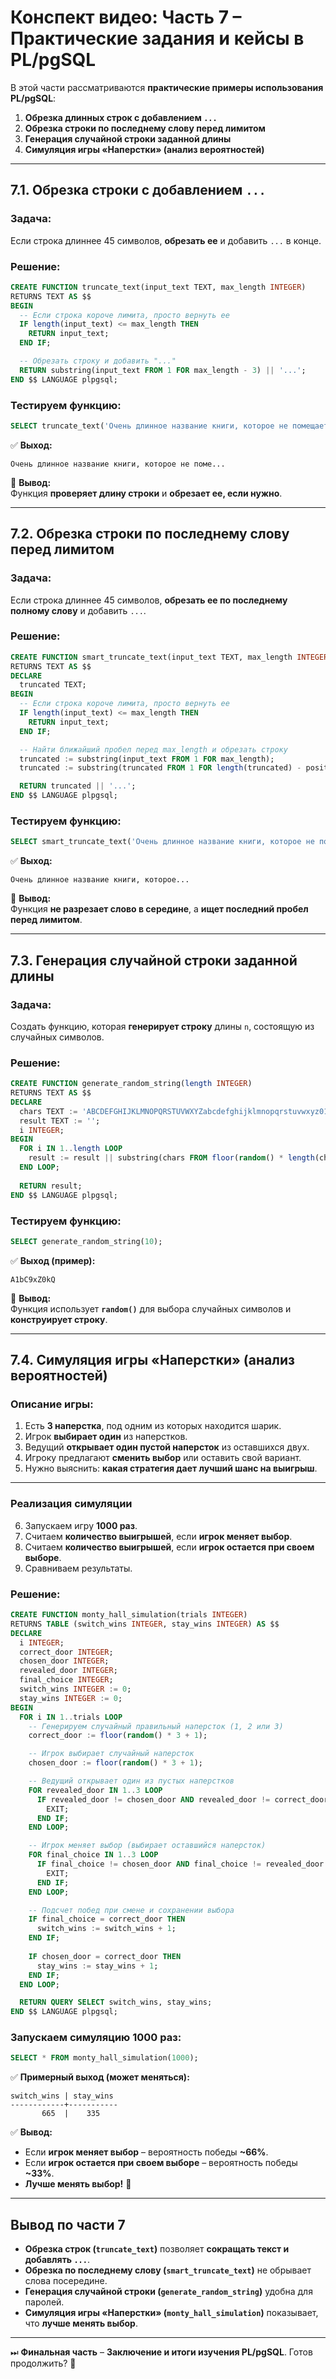 # **Конспект видео: Часть 7 – Практические задания и кейсы в PL/pgSQL**

В этой части рассматриваются **практические примеры использования PL/pgSQL**:

1. **Обрезка длинных строк с добавлением `...`**
2. **Обрезка строки по последнему слову перед лимитом**
3. **Генерация случайной строки заданной длины**
4. **Симуляция игры «Наперстки» (анализ вероятностей)**

---

## **7.1. Обрезка строки с добавлением `...`**

### **Задача:**

Если строка длиннее 45 символов, **обрезать ее** и добавить `...` в конце.

### **Решение:**

```sql
CREATE FUNCTION truncate_text(input_text TEXT, max_length INTEGER)
RETURNS TEXT AS $$
BEGIN
  -- Если строка короче лимита, просто вернуть ее
  IF length(input_text) <= max_length THEN
    RETURN input_text;
  END IF;

  -- Обрезать строку и добавить "..."
  RETURN substring(input_text FROM 1 FOR max_length - 3) || '...';
END $$ LANGUAGE plpgsql;
```

### **Тестируем функцию:**

```sql
SELECT truncate_text('Очень длинное название книги, которое не помещается', 45);
```

✅ **Выход:**

```
Очень длинное название книги, которое не поме...
```

🚀 **Вывод:**  
Функция **проверяет длину строки** и **обрезает ее, если нужно**.

---

## **7.2. Обрезка строки по последнему слову перед лимитом**

### **Задача:**

Если строка длиннее 45 символов, **обрезать ее по последнему полному слову** и добавить `...`.

### **Решение:**

```sql
CREATE FUNCTION smart_truncate_text(input_text TEXT, max_length INTEGER)
RETURNS TEXT AS $$
DECLARE
  truncated TEXT;
BEGIN
  -- Если строка короче лимита, просто вернуть ее
  IF length(input_text) <= max_length THEN
    RETURN input_text;
  END IF;

  -- Найти ближайший пробел перед max_length и обрезать строку
  truncated := substring(input_text FROM 1 FOR max_length);
  truncated := substring(truncated FROM 1 FOR length(truncated) - position(' ' IN reverse(truncated)));

  RETURN truncated || '...';
END $$ LANGUAGE plpgsql;
```

### **Тестируем функцию:**

```sql
SELECT smart_truncate_text('Очень длинное название книги, которое не помещается', 45);
```

✅ **Выход:**

```
Очень длинное название книги, которое...
```

🚀 **Вывод:**  
Функция **не разрезает слово в середине**, а **ищет последний пробел перед лимитом**.

---

## **7.3. Генерация случайной строки заданной длины**

### **Задача:**

Создать функцию, которая **генерирует строку** длины `n`, состоящую из случайных символов.

### **Решение:**

```sql
CREATE FUNCTION generate_random_string(length INTEGER)
RETURNS TEXT AS $$
DECLARE
  chars TEXT := 'ABCDEFGHIJKLMNOPQRSTUVWXYZabcdefghijklmnopqrstuvwxyz0123456789';
  result TEXT := '';
  i INTEGER;
BEGIN
  FOR i IN 1..length LOOP
    result := result || substring(chars FROM floor(random() * length(chars) + 1) FOR 1);
  END LOOP;
  
  RETURN result;
END $$ LANGUAGE plpgsql;
```

### **Тестируем функцию:**

```sql
SELECT generate_random_string(10);
```

✅ **Выход (пример):**

```
A1bC9xZ0kQ
```

🚀 **Вывод:**  
Функция использует **`random()`** для выбора случайных символов и **конструирует строку**.

---

## **7.4. Симуляция игры «Наперстки» (анализ вероятностей)**

### **Описание игры:**

1. Есть **3 наперстка**, под одним из которых находится шарик.
2. Игрок **выбирает один** из наперстков.
3. Ведущий **открывает один пустой наперсток** из оставшихся двух.
4. Игроку предлагают **сменить выбор** или оставить свой вариант.
5. Нужно выяснить: **какая стратегия дает лучший шанс на выигрыш**.

---

### **Реализация симуляции**

6. Запускаем игру **1000 раз**.
7. Считаем **количество выигрышей**, если **игрок меняет выбор**.
8. Считаем **количество выигрышей**, если **игрок остается при своем выборе**.
9. Сравниваем результаты.

### **Решение:**

```sql
CREATE FUNCTION monty_hall_simulation(trials INTEGER)
RETURNS TABLE (switch_wins INTEGER, stay_wins INTEGER) AS $$
DECLARE
  i INTEGER;
  correct_door INTEGER;
  chosen_door INTEGER;
  revealed_door INTEGER;
  final_choice INTEGER;
  switch_wins INTEGER := 0;
  stay_wins INTEGER := 0;
BEGIN
  FOR i IN 1..trials LOOP
    -- Генерируем случайный правильный наперсток (1, 2 или 3)
    correct_door := floor(random() * 3 + 1);

    -- Игрок выбирает случайный наперсток
    chosen_door := floor(random() * 3 + 1);

    -- Ведущий открывает один из пустых наперстков
    FOR revealed_door IN 1..3 LOOP
      IF revealed_door != chosen_door AND revealed_door != correct_door THEN
        EXIT;
      END IF;
    END LOOP;

    -- Игрок меняет выбор (выбирает оставшийся наперсток)
    FOR final_choice IN 1..3 LOOP
      IF final_choice != chosen_door AND final_choice != revealed_door THEN
        EXIT;
      END IF;
    END LOOP;

    -- Подсчет побед при смене и сохранении выбора
    IF final_choice = correct_door THEN
      switch_wins := switch_wins + 1;
    END IF;
    
    IF chosen_door = correct_door THEN
      stay_wins := stay_wins + 1;
    END IF;
  END LOOP;

  RETURN QUERY SELECT switch_wins, stay_wins;
END $$ LANGUAGE plpgsql;
```

### **Запускаем симуляцию 1000 раз:**

```sql
SELECT * FROM monty_hall_simulation(1000);
```

✅ **Примерный выход (может меняться):**

```
switch_wins | stay_wins
------------+-----------
       665  |    335
```

✅ **Вывод:**

- Если **игрок меняет выбор** – вероятность победы **~66%**.
- Если **игрок остается при своем выборе** – вероятность победы **~33%**.
- **Лучше менять выбор!** 🎯

---

## **Вывод по части 7**

- **Обрезка строк (`truncate_text`)** позволяет **сокращать текст и добавлять `...`**.
- **Обрезка по последнему слову (`smart_truncate_text`)** не обрывает слова посередине.
- **Генерация случайной строки (`generate_random_string`)** удобна для паролей.
- **Симуляция игры «Наперстки» (`monty_hall_simulation`)** показывает, что **лучше менять выбор**.

---

⏭ **Финальная часть** – **Заключение и итоги изучения PL/pgSQL**. Готов продолжить? 🚀